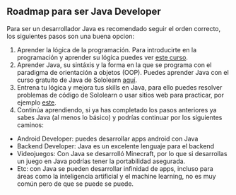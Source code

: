 ## Roadmap para ser Java Developer

Para ser un desarrollador Java es recomendado seguir el orden correcto, los siguientes pasos son una buena opcion:

1. Aprender la lógica de la programación. Para introducirte en la programación y aprender su lógica puedes ver [este curso](https://ed.team/cursos/programacion).
2. Aprender Java, su sintáxis y la forma en la que se programa con el paradigma de orientación a objetos (OOP). Puedes aprender Java con el curso gratuito de Java de Sololearn [aquí](https://sololearn.onelink.me/hehc/38c5025a).
3. Entrena tu lógica y mejora tus skills en Java, para ello puedes resolver problemas de código de Sololearn o usar sitios web para practicar, por ejemplo [este](https://www.codewars.com/users/sign_in).
4. Continúa aprendiendo, si ya has completado los pasos anteriores ya sabes Java (al menos lo básico) y podrías continuar por los siguientes caminos:
- Android Developer: puedes desarrollar apps android con Java
- Backend Developer: Java es un excelente lenguaje para el backend
- Videojuegos: Con Java se desarrolló Minecraft, por lo que si desarrollas un juego en Java podrías tener la portabilidad asegurada.
- Etc: con Java se pueden desarrollar infinidad de apps, incluso para áreas como la inteligencia artificial y el machine learning, no es muy común pero de que se puede se puede.
